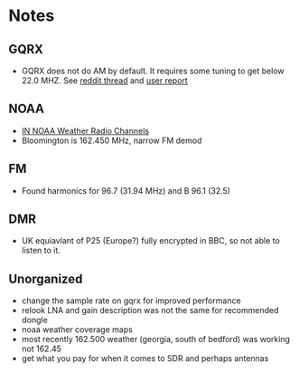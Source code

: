 # Notes

## GQRX

- GQRX does not do AM by default. It requires some tuning to get below 22.0 MHZ. See [reddit thread](https://www.reddit.com/r/RTLSDR/comments/ksmv9f/cant_listen_to_am_radio_broadcasts_with_nooelec/) and [user report](http://adrianchadd.blogspot.com/2017/06/gqrx-direct-sampling-configuration.html?m=1)

## NOAA

- [IN NOAA Weather Radio Channels](https://www.weather.gov/nwr/stations?State=IN)
- Bloomington is 162.450 MHz, narrow FM demod

## FM

- Found harmonics for 96.7 (31.94 MHz) and B 96.1 (32.5)

## DMR

- UK equiavlant of P25 (Europe?) fully encrypted in BBC, so not able to listen to it.


## Unorganized

- change the sample rate on gqrx for improved performance
- relook LNA and gain description was not the same for recommended dongle
- noaa weather coverage maps
- most recently 162.500 weather (georgia, south of bedford) was working not 162.45
- get what you pay for when it comes to SDR and perhaps antennas
